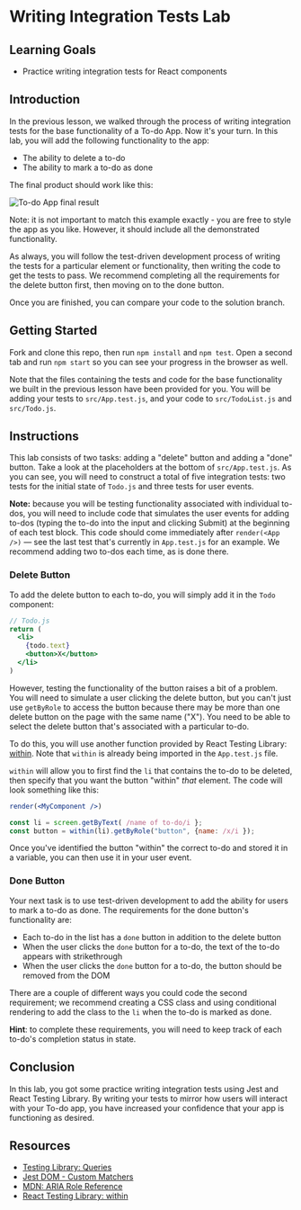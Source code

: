 # Writing Integration Tests Lab

## Learning Goals

- Practice writing integration tests for React components

## Introduction

In the previous lesson, we walked through the process of writing integration
tests for the base functionality of a To-do App. Now it's your turn. In this
lab, you will add the following functionality to the app:

- The ability to delete a to-do
- The ability to mark a to-do as done

The final product should work like this:

![To-do App final result](https://curriculum-content.s3.amazonaws.com/react-hooks-tdd/writing-integration-tests-lab/todo-app.gif)

Note: it is not important to match this example exactly - you are free to style
the app as you like. However, it should include all the demonstrated
functionality.

As always, you will follow the test-driven development process of writing the
tests for a particular element or functionality, then writing the code to get
the tests to pass. We recommend completing all the requirements for the delete
button first, then moving on to the done button.

Once you are finished, you can compare your code to the solution branch.

## Getting Started

Fork and clone this repo, then run `npm install` and `npm test`. Open a second
tab and run `npm start` so you can see your progress in the browser as well.

Note that the files containing the tests and code for the base functionality we
built in the previous lesson have been provided for you. You will be adding your
tests to `src/App.test.js`, and your code to `src/TodoList.js` and `src/Todo.js`.

## Instructions

This lab consists of two tasks: adding a "delete" button and adding a "done"
button. Take a look at the placeholders at the bottom of `src/App.test.js`. As
you can see, you will need to construct a total of five integration tests: two
tests for the initial state of `Todo.js` and three tests for user events.

**Note:** because you will be testing functionality associated with individual
to-dos, you will need to include code that simulates the user events for adding
to-dos (typing the to-do into the input and clicking Submit) at the beginning of
each test block. This code should come immediately after `render(<App />)` — see
the last test that's currently in `App.test.js` for an example. We recommend
adding two to-dos each time, as is done there.

### Delete Button

To add the delete button to each to-do, you will simply add it in the `Todo`
component:

```jsx
// Todo.js
return (
  <li>
    {todo.text} 
    <button>X</button>
  </li>
)
```

However, testing the functionality of the button raises a bit of a problem. You
will need to simulate a user clicking the delete button, but you can't just use
`getByRole` to access the button because there may be more than one delete
button on the page with the same name ("X"). You need to be able to select the
delete button that's associated with a particular to-do.

To do this, you will use another function provided by React Testing Library:
[within][]. Note that `within` is already being imported in the `App.test.js`
file.

`within` will allow you to first find the `li` that contains the to-do to be
deleted, then specify that you want the button "within" _that_ element. The code
will look something like this:

```jsx
render(<MyComponent />)

const li = screen.getByText( /name of to-do/i };
const button = within(li).getByRole("button", {name: /x/i });
```

Once you've identified the button "within" the correct to-do and stored it in a
variable, you can then use it in your user event.

### Done Button

Your next task is to use test-driven development to add the ability for users to
mark a to-do as done. The requirements for the done button's functionality are:

- Each to-do in the list has a `done` button in addition to the delete button
- When the user clicks the `done` button for a to-do, the text of the to-do
  appears with strikethrough
- When the user clicks the `done` button for a to-do, the button should be
  removed from the DOM

There are a couple of different ways you could code the second requirement; we
recommend creating a CSS class and using conditional rendering to add the class
to the `li` when the to-do is marked as done.

**Hint**: to complete these requirements, you will need to keep track of each
to-do's completion status in state.

## Conclusion

In this lab, you got some practice writing integration tests using Jest and
React Testing Library. By writing your tests to mirror how users will interact
with your To-do app, you have increased your confidence that your app is
functioning as desired.

## Resources

- [Testing Library: Queries][queries]
- [Jest DOM - Custom Matchers][jest-dom]
- [MDN: ARIA Role Reference][mdn-aria-roles]
- [React Testing Library: within][within]

[within]: https://testing-library.com/docs/dom-testing-library/api-within/
[queries]: https://testing-library.com/docs/queries/about
[jest-dom]: https://github.com/testing-library/jest-dom
[mdn-aria-roles]:
  https://developer.mozilla.org/en-US/docs/Web/Accessibility/ARIA/ARIA_Techniques
